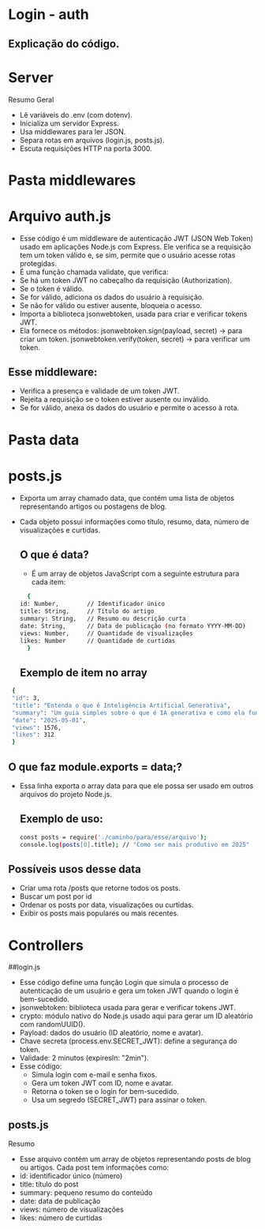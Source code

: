 # Login - auth
## Explicação do código.

# Server
Resumo Geral

- Lê variáveis do .env (com dotenv).
- Inicializa um servidor Express.
- Usa middlewares para ler JSON.
- Separa rotas em arquivos (login.js, posts.js).
- Escuta requisições HTTP na porta 3000.

# Pasta middlewares
# Arquivo auth.js
- Esse código é um middleware de autenticação JWT (JSON Web Token) usado em aplicações Node.js com Express. Ele verifica se a requisição tem um token válido e, se sim, permite que o usuário acesse rotas protegidas.
- É uma função chamada validate, que verifica:
- Se há um token JWT no cabeçalho da requisição (Authorization).
- Se o token é válido.
- Se for válido, adiciona os dados do usuário à requisição.
- Se não for válido ou estiver ausente, bloqueia o acesso.
- Importa a biblioteca jsonwebtoken, usada para criar e verificar tokens JWT.
- Ela fornece os métodos:
jsonwebtoken.sign(payload, secret) → para criar um token.
jsonwebtoken.verify(token, secret) → para verificar um token.
## Esse middleware:
  - Verifica a presença e validade de um token JWT.
  - Rejeita a requisição se o token estiver ausente ou inválido.
  - Se for válido, anexa os dados do usuário e permite o acesso à rota.

# Pasta data
# posts.js
- Exporta um array chamado data, que contém uma lista de objetos representando artigos ou postagens de blog.
- Cada objeto possui informações como título, resumo, data, número de visualizações e curtidas.
  ## O que é data?
  - É um array de objetos JavaScript com a seguinte estrutura para cada item:
  ```bash
    {
  id: Number,        // Identificador único
  title: String,     // Título do artigo
  summary: String,   // Resumo ou descrição curta
  date: String,      // Data de publicação (no formato YYYY-MM-DD)
  views: Number,     // Quantidade de visualizações
  likes: Number      // Quantidade de curtidas
    }
  ```

  ## Exemplo de item no array
 ```bash
  {
  "id": 3,
  "title": "Entenda o que é Inteligência Artificial Generativa",
  "summary": "Um guia simples sobre o que é IA generativa e como ela funciona.",
  "date": "2025-05-01",
  "views": 1576,
  "likes": 312
  }
  ```
## O que faz module.exports = data;?
- Essa linha exporta o array data para que ele possa ser usado em outros arquivos do projeto Node.js.
  ## Exemplo de uso:
  ```bash
  const posts = require('./caminho/para/esse/arquivo');
  console.log(posts[0].title); // "Como ser mais produtivo em 2025"
  ```

## Possíveis usos desse data
- Criar uma rota /posts que retorne todos os posts.
- Buscar um post por id
- Ordenar os posts por data, visualizações ou curtidas.
- Exibir os posts mais populares ou mais recentes.

# Controllers
##login.js
- Esse código define uma função Login que simula o processo de autenticação de um usuário e gera um token JWT quando o login é bem-sucedido.
- jsonwebtoken: biblioteca usada para gerar e verificar tokens JWT.
- crypto: módulo nativo do Node.js usado aqui para gerar um ID aleatório com randomUUID().
- Payload: dados do usuário (ID aleatório, nome e avatar).
- Chave secreta (process.env.SECRET_JWT): define a segurança do token.
- Validade: 2 minutos (expiresIn: "2min").
- Esse código:
   - Simula login com e-mail e senha fixos.
   - Gera um token JWT com ID, nome e avatar.
   - Retorna o token se o login for bem-sucedido.
   - Usa um segredo (SECRET_JWT) para assinar o token.
 
## posts.js
 Resumo
 - Esse arquivo contém um array de objetos representando posts de blog ou artigos. Cada post tem informações como:
 - id: identificador único (número)
 - title: título do post
 - summary: pequeno resumo do conteúdo
 - date: data de publicação
 - views: número de visualizações
 - likes: número de curtidas



